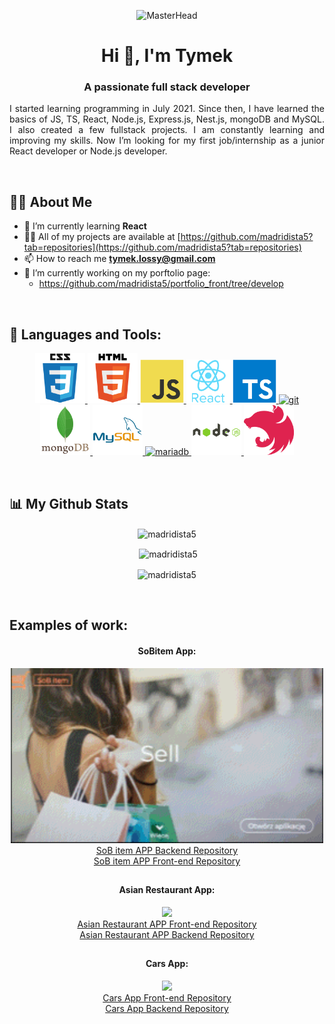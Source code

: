 <div align="center">

![MasterHead](https://lfsolutions.net/wp-content/uploads/2021/12/Full-Stack-Development-Featured-Image-LevelFive-Solutions.gif)

</div>

<h1 align="center">Hi 👋, I'm Tymek</h1>
<h3 align="center">A passionate full stack developer</h3>

<p align="justify">I started learning programming in July 2021. Since then, I have learned the basics of JS, TS, React, Node.js, Express.js, Nest.js, mongoDB and MySQL. I also created a few fullstack projects. I am constantly learning and improving my skills. Now I’m looking for my first job/internship as a junior React developer or Node.js developer.</p>

<br>

## 🙋‍♂️ About Me
- 🌱 I’m currently learning **React**
- 👨‍💻 All of my projects are available at [https://github.com/madridista5?tab=repositories](https://github.com/madridista5?tab=repositories)
- 📫 How to reach me **tymek.lossy@gmail.com**
- 🔭  I’m currently working on my porftolio page:
   - <a>https://github.com/madridista5/portfolio_front/tree/develop</a>

<br>

## 🚀 Languages and Tools:
<div align="center">

<a href="https://www.w3schools.com/css/" target="_blank" rel="noreferrer"> <img src="https://raw.githubusercontent.com/devicons/devicon/master/icons/css3/css3-original-wordmark.svg" alt="css3" width="80" height="80"/> </a> 
<a href="https://www.w3.org/html/" target="_blank" rel="noreferrer"> <img src="https://raw.githubusercontent.com/devicons/devicon/master/icons/html5/html5-original-wordmark.svg" alt="html5" width="80" height="80"/> </a>
<a href="https://developer.mozilla.org/en-US/docs/Web/JavaScript" target="_blank" rel="noreferrer"> <img src="https://raw.githubusercontent.com/devicons/devicon/master/icons/javascript/javascript-original.svg" alt="javascript" width="70" height="70"/> </a>
<a href="https://reactjs.org/" target="_blank" rel="noreferrer"> <img src="https://raw.githubusercontent.com/devicons/devicon/master/icons/react/react-original-wordmark.svg" alt="react" width="70" height="70"/> </a> 
<a href="https://www.typescriptlang.org/" target="_blank" rel="noreferrer"> <img src="https://raw.githubusercontent.com/devicons/devicon/master/icons/typescript/typescript-original.svg" alt="typescript" width="70" height="70"/> </a> 
<a href="https://git-scm.com/" target="_blank" rel="noreferrer"> <img src="https://www.vectorlogo.zone/logos/git-scm/git-scm-icon.svg" alt="git" width="70" height="70"/> </a>
<a href="https://www.mongodb.com/" target="_blank" rel="noreferrer"> <img src="https://raw.githubusercontent.com/devicons/devicon/master/icons/mongodb/mongodb-original-wordmark.svg" alt="mongodb" width="80" height="80"/> </a> 
<a href="https://www.mysql.com/" target="_blank" rel="noreferrer"> <img src="https://raw.githubusercontent.com/devicons/devicon/master/icons/mysql/mysql-original-wordmark.svg" alt="mysql" width="80" height="80"/> </a>
<a href="https://mariadb.org/" target="_blank" rel="noreferrer"> <img src="https://www.vectorlogo.zone/logos/mariadb/mariadb-icon.svg" alt="mariadb" width="80" height="80"/> </a> 
<a href="https://nodejs.org" target="_blank" rel="noreferrer"> <img src="https://raw.githubusercontent.com/devicons/devicon/master/icons/nodejs/nodejs-original-wordmark.svg" alt="nodejs" width="80" height="80"/> </a> 
<a href="https://nestjs.com/" target="_blank" rel="noreferrer"> <img src="https://raw.githubusercontent.com/devicons/devicon/master/icons/nestjs/nestjs-plain.svg" alt="nestjs" width="80" height="80"/> </a> 
</div>

<br>

## 📊 My Github Stats
<p align="center"><img align="center" src="https://github-readme-stats.vercel.app/api/top-langs?username=madridista5&show_icons=true&bg_color=ffffff&locale=en&layout=compact" alt="madridista5" /></p>

<p align="center">&nbsp;<img align="center" src="https://github-readme-stats.vercel.app/api?username=madridista5&show_icons=true&locale=en" alt="madridista5" /></p>

<p align="center"><img align="center" src="https://github-readme-streak-stats.herokuapp.com/?user=madridista5&" alt="madridista5" /></p>

<br>

## Examples of work:
<div align="center">
<h4>SoBitem App:</h4>
<a href="https://sobitem.tlossy.networkmanager.pl" target="_blank"><img src="https://raw.githubusercontent.com/madridista5/madridista5/main/1_0_GIF_0.GIF" width="500"/></a>
<br>
<a href="https://github.com/madridista5/sobitem_back" target="_blank">SoB item APP Backend Repository</a>
<br>
<a href="https://github.com/madridista5/sobitem_front" target="_blank">SoB item APP Front-end Repository</a>
</div>

<h2></h2>
<div align="center">
<h4>Asian Restaurant App:</h4>
<a href="https://asianfood.tlossy.networkmanager.pl" target="_blank"><img src="https://github.com/madridista5/madridista5/blob/main/asian_food.gif" width="500"/></a>
<br>
<a href="https://github.com/madridista5/Asian_Restaurant_front" target="_blank">Asian Restaurant APP Front-end Repository</a>
<br>
<a href="https://github.com/madridista5/Asian_Restaurant_back" target="_blank">Asian Restaurant APP Backend Repository</a>
</div>

<h2></h2>
<div align="center">
<h4>Cars App:</h4>
<a href="https://carsapp.tlossy.networkmanager.pl" target="_blank"><img src="https://github.com/madridista5/madridista5/blob/main/cars_app.gif" width="500"/></a>
<br>
<a href="https://github.com/madridista5/cars_app_front" target="_blank">Cars App Front-end Repository</a>
<br>
<a href="https://github.com/madridista5/cars_app_back" target="_blank">Cars App Backend Repository</a>
</div>
